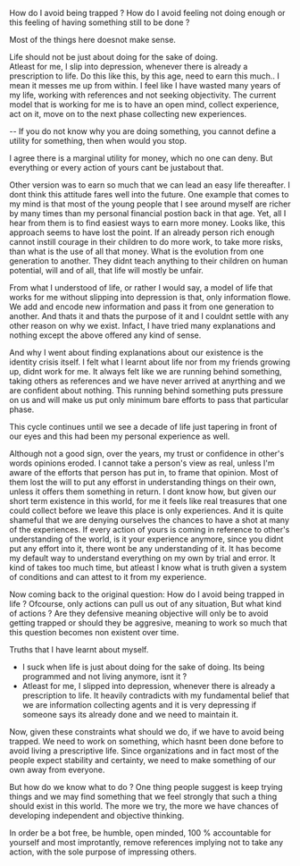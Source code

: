 
How do I avoid being trapped ?
How do I avoid feeling not doing enough or this feeling of having something still to be done ?

Most of the things here doesnot make sense.

Life should not be just about doing for the sake of doing.   
Atleast for me, I slip into depression, whenever there is already a prescription to life. Do this like this, by this age, need to earn this much.. I mean it messes me up from within. I feel like I have wasted many years of my life, working with references and not seeking objectivity.
The current model that is working for me is to have an open mind, collect experience, act on it, move on to the next phase collecting new experiences.

-- If you do not know why you are doing something, you cannot define a utility for something, then when would you stop.

 I agree there is a marginal utility for money, which no one can deny. But everything or every action of yours cant be justabout that.

Other version was to earn so much that we can lead an easy life thereafter. I dont think this attitude fares well into the future. One example that comes to my mind is that most of the young people that I see around myself are richer by many times than my personal financial postion back in that age. Yet, all I hear from them is to find easiest ways to earn more money. Looks like, this approach seems to have lost the point. If an already person rich enough cannot instill courage in their children to do more work, to take more risks, than what is the use of all that money. What is the evolution from one generation to another. They didnt teach anything to their children on human potential, will and of all, that life will mostly be unfair.


From what I understood of life, or rather I would say, a model of life that works for me without slipping into depression is that, only information flowe. We add and encode new information and pass it from one generation to another. And thats it and thats the purpose of it and I couldnt settle with any other reason on why we exist. Infact, I have tried many explanations and nothing except the above offered any kind of sense.

And why I went about finding explanations about our existence is the identity crisis itself. I felt what I learnt about life nor from my friends growing up, didnt work for me. It always felt like we are running behind something, taking others as references and we have never arrived at anyrthing and we are confident about nothing. This running behind something puts pressure on us and will make us put only minimum bare efforts to pass that particular phase.

This cycle continues until we see a decade of life just tapering in front of our eyes and this had been my personal experience as well.

Although not a good sign, over the years, my trust or confidence in other's words opinions eroded. I cannot take a person's view as real, unless I'm aware of the efforts that person has put in, to frame that opinion. Most of them lost the will to put any efforst in understanding things on their own, unless it offers them something in return. I dont know how, but given our short term existence in this world, for me it feels like real treasures that one could collect before we leave this place is only experiences. And it is quite shameful that we are denying ourselves the chances to have a shot at many of the experiences. If every action of yours is coming in reference to other's understanding of the world, is it your experience anymore, since you didnt put any effort into it, there wont be any understanding of it. It has become my default way to understand everything on my own by trial and error. It kind of takes too much time, but atleast I know what is truth given a system of conditions and can attest to it from my experience.


Now coming back to the original question: How do I avoid being trapped in life ? Ofcourse, only actions can pull us out of any situation, But what kind of actions ? Are they defensive meaning objective will only be to avoid getting trapped or should they be aggresive, meaning to work so much that this question becomes non existent over time.

Truths that I have learnt about myself.
* I suck when life is just about doing for the sake of doing. Its being programmed and not living anymore, isnt it ?
* Atleast for me, I slipped into depression, whenever there is already a prescription to life. It heavily contradicts with my fundamental belief that we are information collecting agents and it is very depressing if someone says its already done and we need to maintain it.

Now, given these constraints what should we do, if we have to avoid being trapped.
We need to work on something, which hasnt been done before to avoid living a prescriptive life.
Since organizations and in fact most of the people expect stability and certainty, we need to make something of our own away from everyone.

But how do we know what to do ?
One thing people suggest is keep trying things and we may find something that we feel strongly that such a thing should exist in this world. The more we try, the more we have chances of developing independent and objective thinking.

In order be a bot free, be humble, open minded, 100 % accountable for yourself and most improtantly, remove references implying not to take any action, with the sole purpose of impressing others.